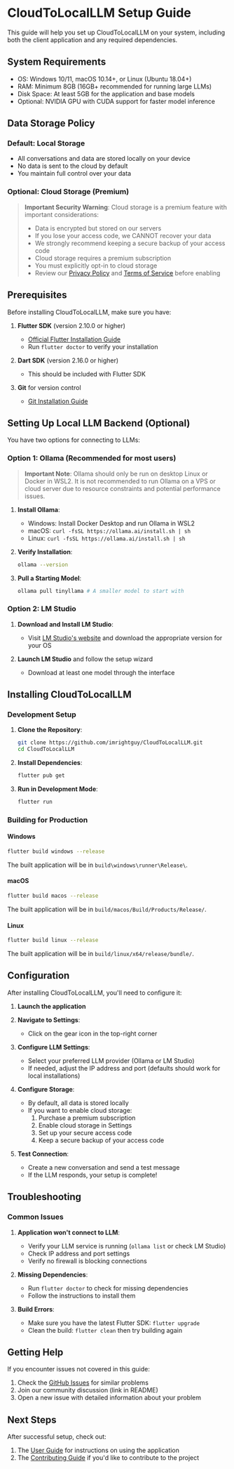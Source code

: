 # CloudToLocalLLM Setup Guide

This guide will help you set up CloudToLocalLLM on your system, including both the client application and any required dependencies.

## System Requirements

- OS: Windows 10/11, macOS 10.14+, or Linux (Ubuntu 18.04+)
- RAM: Minimum 8GB (16GB+ recommended for running large LLMs)
- Disk Space: At least 5GB for the application and base models
- Optional: NVIDIA GPU with CUDA support for faster model inference

## Data Storage Policy

### Default: Local Storage
- All conversations and data are stored locally on your device
- No data is sent to the cloud by default
- You maintain full control over your data

### Optional: Cloud Storage (Premium)
> **Important Security Warning**: Cloud storage is a premium feature with important considerations:
> - Data is encrypted but stored on our servers
> - If you lose your access code, we CANNOT recover your data
> - We strongly recommend keeping a secure backup of your access code
> - Cloud storage requires a premium subscription
> - You must explicitly opt-in to cloud storage
> - Review our [Privacy Policy](../PRIVACY.md) and [Terms of Service](../TERMS.md) before enabling

## Prerequisites

Before installing CloudToLocalLLM, make sure you have:

1. **Flutter SDK** (version 2.10.0 or higher)
   - [Official Flutter Installation Guide](https://flutter.dev/docs/get-started/install)
   - Run `flutter doctor` to verify your installation

2. **Dart SDK** (version 2.16.0 or higher)
   - This should be included with Flutter SDK

3. **Git** for version control
   - [Git Installation Guide](https://git-scm.com/book/en/v2/Getting-Started-Installing-Git)

## Setting Up Local LLM Backend (Optional)

You have two options for connecting to LLMs:

### Option 1: Ollama (Recommended for most users)

> **Important Note**: Ollama should only be run on desktop Linux or Docker in WSL2. It is not recommended to run Ollama on a VPS or cloud server due to resource constraints and potential performance issues.

1. **Install Ollama**:
   - Windows: Install Docker Desktop and run Ollama in WSL2
   - macOS: `curl -fsSL https://ollama.ai/install.sh | sh`
   - Linux: `curl -fsSL https://ollama.ai/install.sh | sh`

2. **Verify Installation**:
   ```bash
   ollama --version
   ```

3. **Pull a Starting Model**:
   ```bash
   ollama pull tinyllama # A smaller model to start with
   ```

### Option 2: LM Studio

1. **Download and Install LM Studio**:
   - Visit [LM Studio's website](https://lmstudio.ai/) and download the appropriate version for your OS

2. **Launch LM Studio** and follow the setup wizard
   - Download at least one model through the interface

## Installing CloudToLocalLLM

### Development Setup

1. **Clone the Repository**:
   ```bash
   git clone https://github.com/imrightguy/CloudToLocalLLM.git
   cd CloudToLocalLLM
   ```

2. **Install Dependencies**:
   ```bash
   flutter pub get
   ```

3. **Run in Development Mode**:
   ```bash
   flutter run
   ```

### Building for Production

#### Windows

```bash
flutter build windows --release
```
The built application will be in `build\windows\runner\Release\`.

#### macOS

```bash
flutter build macos --release
```
The built application will be in `build/macos/Build/Products/Release/`.

#### Linux

```bash
flutter build linux --release
```
The built application will be in `build/linux/x64/release/bundle/`.

## Configuration

After installing CloudToLocalLLM, you'll need to configure it:

1. **Launch the application**

2. **Navigate to Settings**:
   - Click on the gear icon in the top-right corner

3. **Configure LLM Settings**:
   - Select your preferred LLM provider (Ollama or LM Studio)
   - If needed, adjust the IP address and port (defaults should work for local installations)

4. **Configure Storage**:
   - By default, all data is stored locally
   - If you want to enable cloud storage:
     1. Purchase a premium subscription
     2. Enable cloud storage in Settings
     3. Set up your secure access code
     4. Keep a secure backup of your access code

5. **Test Connection**:
   - Create a new conversation and send a test message
   - If the LLM responds, your setup is complete!

## Troubleshooting

### Common Issues

1. **Application won't connect to LLM**:
   - Verify your LLM service is running (`ollama list` or check LM Studio)
   - Check IP address and port settings
   - Verify no firewall is blocking connections

2. **Missing Dependencies**:
   - Run `flutter doctor` to check for missing dependencies
   - Follow the instructions to install them

3. **Build Errors**:
   - Make sure you have the latest Flutter SDK: `flutter upgrade`
   - Clean the build: `flutter clean` then try building again

## Getting Help

If you encounter issues not covered in this guide:

1. Check the [GitHub Issues](https://github.com/your-username/CloudToLocalLLM/issues) for similar problems
2. Join our community discussion (link in README)
3. Open a new issue with detailed information about your problem

## Next Steps

After successful setup, check out:

1. The [User Guide](USER_GUIDE.md) for instructions on using the application
2. The [Contributing Guide](../CONTRIBUTING.md) if you'd like to contribute to the project 